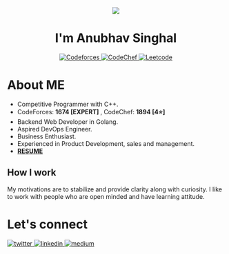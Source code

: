 <div align="center">
  <img src="https://user-images.githubusercontent.com/42115530/92640221-9728ca00-f2fa-11ea-8994-c72b26e937de.gif" align="center"/>
  <h1> I'm Anubhav Singhal </h1> 
  <a href="https://codeforces.com/profile/zeddie" target="_blank"> 
      <img src=https://img.shields.io/badge/zeddie-CodeForces-9cf alt=Codeforces style="magin-bottom: 5px;" />
  </a>
  <a href="https://www.codechef.com/users/zeddie" target="_blank">
      <img src=https://img.shields.io/badge/zeddie-CodeChef-orange alt=CodeChef style="magin-bottom: 5px;" />
  </a>
  <a href="https://leetcode.com/zeddie/" target="_blank">
      <img src=https://img.shields.io/badge/zeddie-Leetcode-blue alt=Leetcode style="magin-bottom: 5px;" />
  </a>
    
</div>
<div>
  <h1> About ME </h1>
  <ul>
    <li> Competitive Programmer with C++. </li>
    <li> CodeForces: <strong> 1674 [EXPERT] </strong>, CodeChef: <strong> 1894 [4⭐]</strong> </li>
    <li> Backend Web Developer in Golang. </li>
    <li> Aspired DevOps Engineer. </li>
    <li> Business Enthusiast. </li>
    <li> Experienced in Product Development, sales and management. </li>
    <li> <strong> <a href="https://anubhavitis.github.io/Resume/" target="_blank"> RESUME </a></strong> </li>
  </ul>
</div>

## How I work
My motivations are to stabilize and provide clarity along with curiosity. I like to work with people who are open minded and have learning attitude.

<h1> Let's connect </h1>
<div>
  <a href="https://twitter.com/anubhavitis" target="_blank">
    <img src=https://img.shields.io/badge/twitter-%2300acee.svg?&style=for-the-badge&logo=twitter&logoColor=white alt=twitter style="margin-bottom: 5px;" />
  </a>
  <a href="https://linkedin.com/in/anubhavitis" target="_blank">
    <img src=https://img.shields.io/badge/linkedin-%231E77B5.svg?&style=for-the-badge&logo=linkedin&logoColor=white alt=linkedin style="margin-bottom: 5px;" />
  </a>
  <a href="https://medium.com/@anubhavitis" target="_blank">
    <img src=https://img.shields.io/badge/medium-%23292929.svg?&style=for-the-badge&logo=medium&logoColor=white alt=medium style="margin-bottom: 5px;" />
  </a>  
</div>

